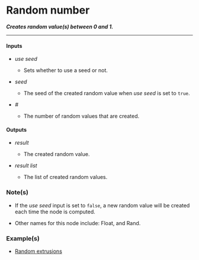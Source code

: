 # Random number

**_Creates random value(s) between 0 and 1._**

---


#### Inputs

* _use seed_

  * Sets whether to use a seed or not.

* _seed_

  * The seed of the created random value when _use seed_ is set to `true`.

* _#_

  * The number of random values that are created.


#### Outputs

* _result_

  * The created random value.

* _result list_

  * The list of created random values.


### Note(s)

* If the _use seed_ input is set to `false`, a new random value will be created each time the node is computed.

* Other names for this node include: Float, and Rand.


### Example(s)

* <a href="https://creator.trimble.com/graph?assetURI=whp:3073725a-f83e-4600-8aa5-b9aa2d2c9ad7&version=latest" target="_blank">Random extrusions</a>
